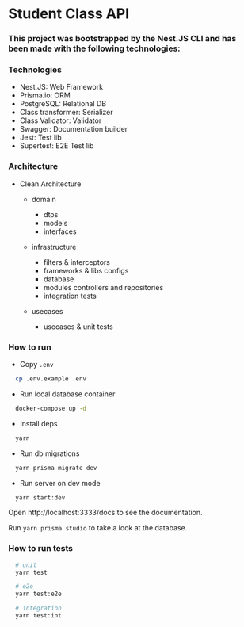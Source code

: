 # Student Class API
### This project was bootstrapped by the Nest.JS CLI and has been made with the following technologies:

### Technologies
- Nest.JS: Web Framework
- Prisma.io: ORM
- PostgreSQL: Relational DB
- Class transformer: Serializer
- Class Validator: Validator
- Swagger: Documentation builder
- Jest: Test lib
- Supertest: E2E Test lib

### Architecture
- Clean Architecture
  - domain
    - dtos
    - models
    - interfaces
    
  - infrastructure
    - filters & interceptors
    - frameworks & libs configs
    - database
    - modules controllers and repositories
    - integration tests
  - usecases
    - usecases & unit tests

### How to run
- Copy `.env`
```bash
  cp .env.example .env
```
- Run local database container
```bash
  docker-compose up -d
```
- Install deps
```bash
  yarn
```
- Run db migrations
```bash
  yarn prisma migrate dev
```
- Run server on dev mode
```bash
  yarn start:dev
```

Open http://localhost:3333/docs to see the documentation.

Run `yarn prisma studio` to take a look at the database.

### How to run tests
```bash
  # unit
  yarn test

  # e2e
  yarn test:e2e

  # integration
  yarn test:int
```

